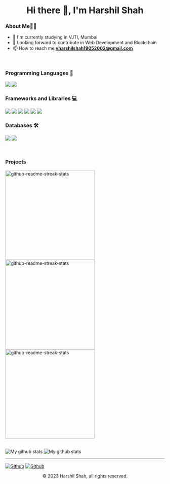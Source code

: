 <h1 align="center">
Hi there 👋, I'm Harshil Shah
</h1>

### About Me👨‍💻

- 🏫 I'm currently studying in VJTI, Mumbai
- 🔭 Looking forward to contribute in Web Development and Blockchain
- 📫 How to reach me **vharshilshah19052002@gmail.com**

<br>

### Programming Languages 🧠
<p>

  <img src="https://img.shields.io/badge/Java-ED8B00?style=for-the-badge&logo=java&logoColor=white" />
  <img src="https://img.shields.io/badge/JavaScript-323330?style=for-the-badge&logo=javascript&logoColor=F7DF1E" />
  

</p>


### Frameworks and Libraries 💻
<p>
  <img src="https://img.shields.io/badge/HTML5-E34F26?style=for-the-badge&logo=html5&logoColor=white" />
  <img src="https://img.shields.io/badge/CSS3-1572B6?style=for-the-badge&logo=css3&logoColor=white" />
  <img src="https://img.shields.io/badge/Node.js-339933?style=for-the-badge&logo=nodedotjs&logoColor=white" />
  <img src="https://img.shields.io/badge/React-20232A?style=for-the-badge&logo=react&logoColor=61DAFB" />
  <img src="https://img.shields.io/badge/Bootstrap-563D7C?style=for-the-badge&logo=bootstrap&logoColor=white" />
  <img src="https://img.shields.io/badge/Next-black?style=for-the-badge&logo=next.js&logoColor=white"/>
  </p>

### Databases 🛠
<p>
  <img src="https://img.shields.io/badge/MySQL-00000F?style=for-the-badge&logo=mysql&logoColor=white" />
  <img src="https://img.shields.io/badge/MongoDB-4EA94B?style=for-the-badge&logo=mongodb&logoColor=white" />

</p>

<br>

### Projects
<p>
<img width="282" src="https://denvercoder1-github-readme-stats.vercel.app/api/pin/?username=harshilshah99&repo=code-collab&theme=react&bg_color=273849&title_color=F85D7F&icon_color=F8D866&hide_border=true&show_icons=false" alt="github-readme-streak-stats">
<img width="282" src="https://denvercoder1-github-readme-stats.vercel.app/api/pin/?username=harshilshah99&repo=WeBlog&theme=react&bg_color=273849&title_color=F85D7F&icon_color=F8D866&hide_border=true&show_icons=false" alt="github-readme-streak-stats">
<img width="282" src="https://denvercoder1-github-readme-stats.vercel.app/api/pin/?username=harshilshah99&repo=greenPaddle&theme=react&bg_color=273849&title_color=F85D7F&icon_color=F8D866&hide_border=true&show_icons=false" alt="github-readme-streak-stats">
  </p>
  
<br>
  
<img align="center" src="https://github-readme-streak-stats.herokuapp.com?user=harshilshah99&theme=vue-dark&hide_border=true&date_format=M%20j%5B%2C%20Y%5D" alt="My github stats" />

<img align="center" src="https://github-readme-stats.vercel.app/api?username=harshilshah99&show_icons=true&include_all_commits=true&theme=cobalt&hide_border=true" alt="My github stats" /> 
  
  ---
 
[<img alt="Github" src="https://img.shields.io/badge/GitHub-%2312100E.svg?&style=for-the-badge&logo=Github&logoColor=white" />](https://github.com/harshilshah99) [<img alt="Github" src="https://img.shields.io/badge/LinkedIn-%231DA1F2.svg?&style=for-the-badge&logo=linkedin&logoColor=white" />](https://linkedin.com/in/harshil-shah-6776a221b)

<p align="center"> © 2023 Harshil Shah, all rights reserved. </p>
